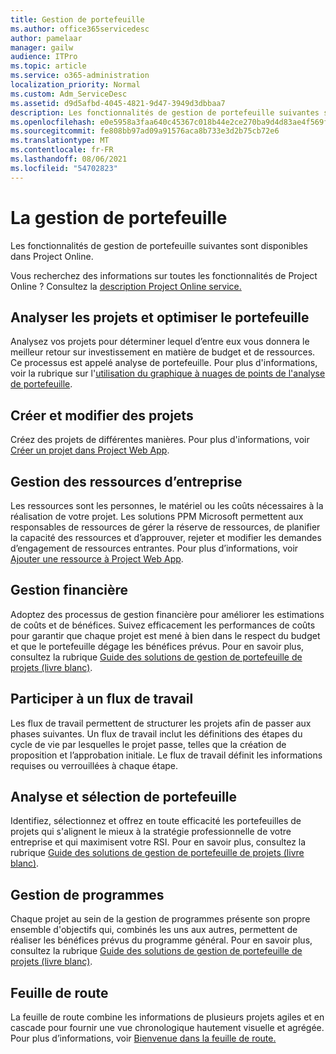 ```yaml
---
title: Gestion de portefeuille
ms.author: office365servicedesc
author: pamelaar
manager: gailw
audience: ITPro
ms.topic: article
ms.service: o365-administration
localization_priority: Normal
ms.custom: Adm_ServiceDesc
ms.assetid: d9d5afbd-4045-4821-9d47-3949d3dbbaa7
description: Les fonctionnalités de gestion de portefeuille suivantes sont disponibles dans Project Online.
ms.openlocfilehash: e0e5958a3faa640c45367c018b44e2ce270ba9d4d83ae4f569fa5b301724605c
ms.sourcegitcommit: fe808bb97ad09a91576aca8b733e3d2b75cb72e6
ms.translationtype: MT
ms.contentlocale: fr-FR
ms.lasthandoff: 08/06/2021
ms.locfileid: "54702823"
---
```

# <a name="portfolio-management"></a>La gestion de portefeuille

Les fonctionnalités de gestion de portefeuille suivantes sont disponibles dans Project Online.
  
Vous recherchez des informations sur toutes les fonctionnalités de Project Online ? Consultez la [description Project Online service.](project-online-service-description.md)
  
## <a name="analyze-projects-and-optimize-portfolio"></a>Analyser les projets et optimiser le portefeuille

Analysez vos projets pour déterminer lequel d’entre eux vous donnera le meilleur retour sur investissement en matière de budget et de ressources. Ce processus est appelé analyse de portefeuille. Pour plus d'informations, voir la rubrique sur l'[utilisation du graphique à nuages de points de l'analyse de portefeuille](https://go.microsoft.com/fwlink/?LinkID=823665&amp;clcid=0x409).
  
## <a name="create-and-edit-projects"></a>Créer et modifier des projets

Créez des projets de différentes manières. Pour plus d'informations, voir [Créer un projet dans Project Web App](https://go.microsoft.com/fwlink/?LinkID=746895&amp;clcid=0x409).
  
## <a name="enterprise-resource-management"></a>Gestion des ressources d’entreprise

Les ressources sont les personnes, le matériel ou les coûts nécessaires à la réalisation de votre projet. Les solutions PPM Microsoft permettent aux responsables de ressources de gérer la réserve de ressources, de planifier la capacité des ressources et d’approuver, rejeter et modifier les demandes d’engagement de ressources entrantes. Pour plus d’informations, voir [Ajouter une ressource à Project Web App](https://go.microsoft.com/fwlink/p/?LinkId=271320).
  
## <a name="financial-management"></a>Gestion financière

Adoptez des processus de gestion financière pour améliorer les estimations de coûts et de bénéfices. Suivez efficacement les performances de coûts pour garantir que chaque projet est mené à bien dans le respect du budget et que le portefeuille dégage les bénéfices prévus. Pour en savoir plus, consultez la rubrique [Guide des solutions de gestion de portefeuille de projets (livre blanc)](/project/project-server-2013-and-2016).
  
## <a name="participate-in-workflow"></a>Participer à un flux de travail

Les flux de travail permettent de structurer les projets afin de passer aux phases suivantes. Un flux de travail inclut les définitions des étapes du cycle de vie par lesquelles le projet passe, telles que la création de proposition et l’approbation initiale. Le flux de travail définit les informations requises ou verrouillées à chaque étape.
  
## <a name="portfolio-analytics-and-selection"></a>Analyse et sélection de portefeuille

Identifiez, sélectionnez et offrez en toute efficacité les portefeuilles de projets qui s'alignent le mieux à la stratégie professionnelle de votre entreprise et qui maximisent votre RSI. Pour en savoir plus, consultez la rubrique [Guide des solutions de gestion de portefeuille de projets (livre blanc)](/project/project-server-2013-and-2016).
  
## <a name="program-management"></a>Gestion de programmes

Chaque projet au sein de la gestion de programmes présente son propre ensemble d'objectifs qui, combinés les uns aux autres, permettent de réaliser les bénéfices prévus du programme général. Pour en savoir plus, consultez la rubrique [Guide des solutions de gestion de portefeuille de projets (livre blanc)](/project/project-server-2013-and-2016).
  
## <a name="roadmap"></a>Feuille de route

La feuille de route combine les informations de plusieurs projets agiles et en cascade pour fournir une vue chronologique hautement visuelle et agrégée. Pour plus d’informations, voir [Bienvenue dans la feuille de route.](https://support.office.com/article/video-welcome-to-roadmap-57764149-51b8-468f-a50d-9ea6a4fd835a)